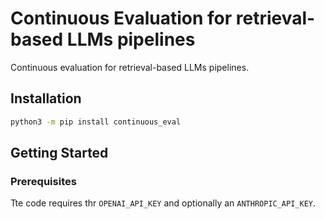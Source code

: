 # Continuous Evaluation for retrieval-based LLMs pipelines

Continuous evaluation for retrieval-based LLMs pipelines.

## Installation

```bash
python3 -m pip install continuous_eval
```

## Getting Started

### Prerequisites

Tte code requires thr `OPENAI_API_KEY` and optionally an `ANTHROPIC_API_KEY`.
